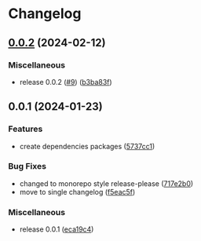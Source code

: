 # Changelog

## [0.0.2](https://github.com/defenseunicorns/uds-package-dependencies/compare/v0.0.1...v0.0.2) (2024-02-12)


### Miscellaneous

* release 0.0.2 ([#9](https://github.com/defenseunicorns/uds-package-dependencies/issues/9)) ([b3ba83f](https://github.com/defenseunicorns/uds-package-dependencies/commit/b3ba83f4f3139e3848ec936ae7a34a65051b4432))

## 0.0.1 (2024-01-23)


### Features

* create dependencies packages ([5737cc1](https://github.com/defenseunicorns/uds-package-dependencies/commit/5737cc166a27198881d43e515bf7cc557d0c0852))


### Bug Fixes

* changed to monorepo style release-please ([717e2b0](https://github.com/defenseunicorns/uds-package-dependencies/commit/717e2b070f8a1868e53f3dd71f2031e3c65800f1))
* move to single changelog ([f5eac5f](https://github.com/defenseunicorns/uds-package-dependencies/commit/f5eac5fbcb59ecd75ebbabee7c00e7e43b77fc5d))


### Miscellaneous

* release 0.0.1 ([eca19c4](https://github.com/defenseunicorns/uds-package-dependencies/commit/eca19c4541a79b26e6bc0c5324d498316286389d))
